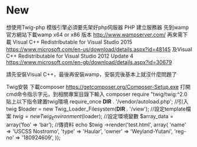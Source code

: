 # New
想使用Twig-php 模版引擎必須要先架好php伺服器
PHP 建立服務器
先到wamp官方網站下載wamp x64 or x86 版本
http://www.wampserver.com/
再來需下載 Visual C++ Redistributable for Visual Studio 2015
https://www.microsoft.com/en-us/download/details.aspx?id=48145
及Visual C++ Redistributable for Visual Studio 2012 Update 4
https://www.microsoft.com/en-gb/download/details.aspx?id=30679

請先安裝Visual C++，最後再安裝wamp，安裝完後基本上就沒什麼問題了


Twig安裝
下載composer 
https://getcomposer.org/Composer-Setup.exe
打開cmd命令指示字元，到相關專案目錄下輸入 composer require "twig/twig:^2.0
貼上以下指令建置twig環境
require_once __DIR__ . '/vendor/autoload.php'; //引入twig
$loader = new Twig_Loader_Filesystem(__DIR__ . '/view'); //設定template檔案
$twig = new Twig_Environment($loader); //設定環境變數
$array_data = array(‘foo’ => ‘bar’);  //傳資料
echo $twig ->render('test.html', array(
	'name' => 'USCSS Nostromo',
	'type' => 'Haular',
	'owner' => 'Weyland-Yutani',
	'reg-no' => '180924609',
  ));


